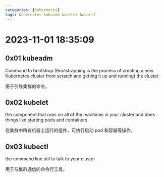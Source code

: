 ```yaml
---
categories: [Kubernetes]
tags: Kubernetes kubeadm kubelet kubectl
---
```

# 2023-11-01 18:35:09
## 0x01 kubeadm
Command to bootstrap (Bootstrapping is the process of creating a new Kubernetes cluster from scratch and getting it up and running) the cluster

用于引导集群的命令。
## 0x02 kubelet
the component that runs on all of the machines in your cluster and does things like starting pods and containers

在集群中所有机器上运行的组件，可执行启动 pod 和容器等操作。
## 0x03 kubectl
the command line util to talk to your cluster

用于与集群通信的命令行工具。

